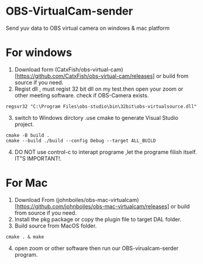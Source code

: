# OBS-VirtualCam-sender
Send yuv data to OBS virtual camera on windows &amp; mac platform

# For windows

1. Download form (CatxFish/obs-virtual-cam)[https://github.com/CatxFish/obs-virtual-cam/releases] or build from source if you need.
2. Regist dll , must regist 32 bit dll on my test.then open your zoom or other meeting software. check if OBS-Camera exists.
```
regsvr32 "C:\Program Files\obs-studio\bin\32bit\obs-virtualsource.dll"
```
3. switch to Windows dirctory .use cmake to generate Visual Studio project.
```
cmake -B build .
cmake --build ./build --config Debug --target ALL_BUILD
```
4. DO NOT use control-c to interapt programe ,let the programe filish itself. IT"S IMPORTANT!.

# For Mac

1. Download From (johnboiles/obs-mac-virtualcam)[https://github.com/johnboiles/obs-mac-virtualcam/releases] or build from source if you need.
2. Install the pkg package or copy the plugin file to target DAL folder.
3. Build source from MacOS folder. 
```
cmake . & make
```
4. open zoom or other software then run our OBS-virualcam-serder program.